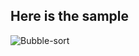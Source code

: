 ## Here is the sample 
![Bubble-sort](https://user-images.githubusercontent.com/67545874/110962948-b7097b00-837b-11eb-9fdc-daa6515e8396.gif)

